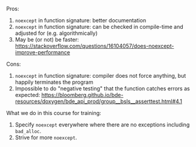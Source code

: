 Pros:

1. `noexcept` in function signature: better documentation
2. `noexcept` in function signature: can be checked in compile-time and adjusted for (e.g. algorithmically)
3. May be (or not) be faster: https://stackoverflow.com/questions/16104057/does-noexcept-improve-performance

Cons:

1. `noexcept` in function signature: compiler does not force anything, but happily terminates the program
2. Impossible to do "negative testing" that the function catches errors as expected: https://bloomberg.github.io/bde-resources/doxygen/bde_api_prod/group__bsls__asserttest.html#4.1

What we do in this course for training:

1. Specify `noexcept` everywhere where there are no exceptions including `bad_alloc`.
2. Strive for more `noexcept`.
